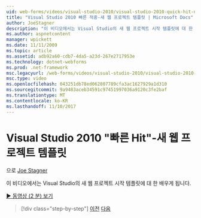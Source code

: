 ```yaml
---
uid: web-forms/videos/visual-studio-2010/visual-studio-2010-quick-hit-new-web-project-template
title: "Visual Studio 2010 빠른 적중-새 웹 프로젝트 템플릿 | Microsoft Docs"
author: JoeStagner
description: "이 비디오에서는 Visual Studio의 새 웹 프로젝트 시작 템플릿에 대 한 배우게 됩니다."
ms.author: aspnetcontent
manager: wpickett
ms.date: 11/11/2009
ms.topic: article
ms.assetid: adb92a60-cdb7-4da5-a23d-267e2717953e
ms.technology: dotnet-webforms
ms.prod: .net-framework
msc.legacyurl: /web-forms/videos/visual-studio-2010/visual-studio-2010-quick-hit-new-web-project-template
msc.type: video
ms.openlocfilehash: 043251db78ed062807789cfa3ac1627929a1d310
ms.sourcegitcommit: 9a9483aceb34591c97451997036a9120c3fe2baf
ms.translationtype: MT
ms.contentlocale: ko-KR
ms.lasthandoff: 11/10/2017
---
```

<a name="visual-studio-2010-quick-hit---new-web-project-template"></a>Visual Studio 2010 "빠른 Hit"-새 웹 프로젝트 템플릿
====================
으로 [Joe Stagner](https://github.com/JoeStagner)

이 비디오에서는 Visual Studio의 새 웹 프로젝트 시작 템플릿에 대 한 배우게 됩니다.

[&#9654; 동영상 (2 분) 보기](https://channel9.msdn.com/Blogs/ASP-NET-Site-Videos/visual-studio-2010-quick-hit-new-web-project-template)

>[!div class="step-by-step"]
[이전](visual-studio-2010-quick-hit-multi-monitor-support.md)
[다음](visual-studio-2010-quick-hit-new-multi-targeting.md)
